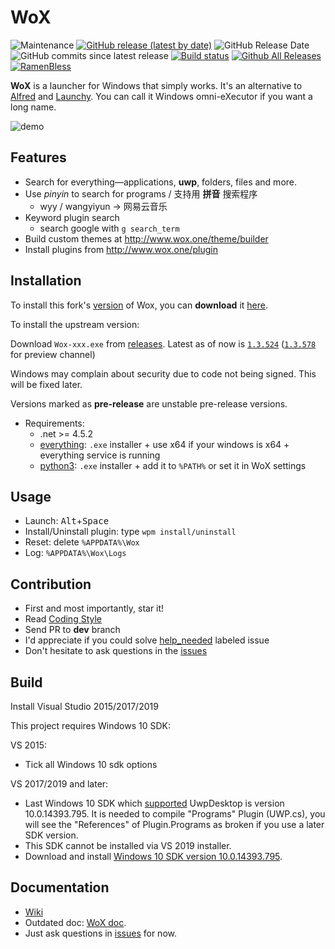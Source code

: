 WoX
===

![Maintenance](https://img.shields.io/maintenance/yes/2019)
[![GitHub release (latest by date)](https://img.shields.io/github/v/release/jjw24/wox)](https://github.com/jjw24/Wox/releases/latest)
![GitHub Release Date](https://img.shields.io/github/release-date/jjw24/wox)
![GitHub commits since latest release](https://img.shields.io/github/commits-since/jjw24/wox/v1.3.524)
[![Build status](https://ci.appveyor.com/api/projects/status/bfktntbivg32e103/branch/master?svg=true)](https://ci.appveyor.com/project/happlebao/wox/branch/master)
[![Github All Releases](https://img.shields.io/github/downloads/Wox-launcher/Wox/total.svg)](https://github.com/Wox-launcher/Wox/releases)
[![RamenBless](https://cdn.rawgit.com/LunaGao/BlessYourCodeTag/master/tags/ramen.svg)](https://github.com/LunaGao/BlessYourCodeTag)

**WoX** is a launcher for Windows that simply works. It's an alternative to [Alfred](https://www.alfredapp.com/) and [Launchy](http://www.launchy.net/). You can call it Windows omni-eXecutor if you want a long name.

![demo](http://i.imgur.com/DtxNBJi.gif)

Features
--------

- Search for everything—applications, **uwp**, folders, files and more.
- Use *pinyin* to search for programs / 支持用 **拼音** 搜索程序
  - wyy / wangyiyun → 网易云音乐
- Keyword plugin search 
  - search google with `g search_term`
- Build custom themes at http://www.wox.one/theme/builder
- Install plugins from http://www.wox.one/plugin


Installation
------------

To install this fork's [version](https://github.com/jjw24/Wox/releases/tag/v1.3.524%2BJJW24.v1.12.2) of Wox, you can **download** it [here](https://github.com/jjw24/Wox/releases/download/v1.3.524%2BJJW24.v1.12.2/Wox-1.3.524+JJW24.v1.12.2.exe).

To install the upstream version:

Download `Wox-xxx.exe` from [releases](https://github.com/Wox-launcher/Wox/releases). Latest as of now is [`1.3.524`](https://github.com/Wox-launcher/Wox/releases/download/v1.3.524/Wox-1.3.524.exe) ([`1.3.578`](https://github.com/Wox-launcher/Wox/releases/download/v1.3.578/Wox-1.3.578.exe) for preview channel)

Windows may complain about security due to code not being signed. This will be fixed later. 

Versions marked as **pre-release** are unstable pre-release versions.

- Requirements:
  - .net >= 4.5.2
  - [everything](https://www.voidtools.com/): `.exe` installer + use x64 if your windows is x64 + everything service is running
  - [python3](https://www.python.org/downloads/): `.exe` installer + add it to `%PATH%` or set it in WoX settings

Usage
-----

- Launch: <kbd>Alt</kbd>+<kbd>Space</kbd>
- Install/Uninstall plugin: type `wpm install/uninstall`
- Reset: delete `%APPDATA%\Wox`
- Log: `%APPDATA%\Wox\Logs`

Contribution
------------

- First and most importantly, star it!
- Read [Coding Style](https://github.com/Wox-launcher/Wox/wiki/Coding-Style)
- Send PR to **dev** branch
- I'd appreciate if you could solve [help_needed](https://github.com/Wox-launcher/Wox/issues?q=is%3Aopen+is%3Aissue+label%3Ahelp_needed) labeled issue
- Don't hesitate to ask questions in the [issues](https://github.com/Wox-launcher/Wox/issues)

Build
-----

Install Visual Studio 2015/2017/2019

This project requires Windows 10 SDK:

  VS 2015:
  - Tick all Windows 10 sdk options

  VS 2017/2019 and later:  
  - Last Windows 10 SDK which [supported](https://github.com/Wox-launcher/Wox/pull/1827#commitcomment-26475392) UwpDesktop is version 10.0.14393.795. It is needed to compile "Programs" Plugin (UWP.cs), you will see the "References" of Plugin.Programs as broken if you use a later SDK version.
  - This SDK cannot be installed via VS 2019 installer.
  - Download and install [Windows 10 SDK version 10.0.14393.795](https://go.microsoft.com/fwlink/p/?LinkId=838916).

Documentation
-------------
- [Wiki](https://github.com/Wox-launcher/Wox/wiki)
- Outdated doc: [WoX doc](http://doc.wox.one).
- Just ask questions in [issues](https://github.com/Wox-launcher/Wox/issues) for now.
